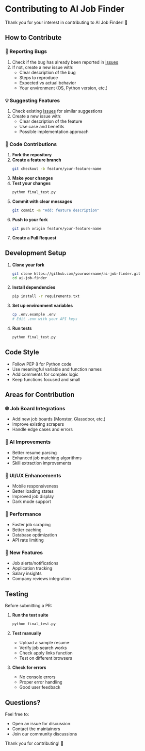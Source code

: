 # Contributing to AI Job Finder

Thank you for your interest in contributing to AI Job Finder! 🎉

## How to Contribute

### 🐛 Reporting Bugs

1. Check if the bug has already been reported in [Issues](https://github.com/yourusername/ai-job-finder/issues)
2. If not, create a new issue with:
   - Clear description of the bug
   - Steps to reproduce
   - Expected vs actual behavior
   - Your environment (OS, Python version, etc.)

### 💡 Suggesting Features

1. Check existing [Issues](https://github.com/yourusername/ai-job-finder/issues) for similar suggestions
2. Create a new issue with:
   - Clear description of the feature
   - Use case and benefits
   - Possible implementation approach

### 🔧 Code Contributions

1. **Fork the repository**
2. **Create a feature branch**
   ```bash
   git checkout -b feature/your-feature-name
   ```
3. **Make your changes**
4. **Test your changes**
   ```bash
   python final_test.py
   ```
5. **Commit with clear messages**
   ```bash
   git commit -m "Add: feature description"
   ```
6. **Push to your fork**
   ```bash
   git push origin feature/your-feature-name
   ```
7. **Create a Pull Request**

## Development Setup

1. **Clone your fork**
   ```bash
   git clone https://github.com/yourusername/ai-job-finder.git
   cd ai-job-finder
   ```

2. **Install dependencies**
   ```bash
   pip install -r requirements.txt
   ```

3. **Set up environment variables**
   ```bash
   cp .env.example .env
   # Edit .env with your API keys
   ```

4. **Run tests**
   ```bash
   python final_test.py
   ```

## Code Style

- Follow PEP 8 for Python code
- Use meaningful variable and function names
- Add comments for complex logic
- Keep functions focused and small

## Areas for Contribution

### 🌐 Job Board Integrations
- Add new job boards (Monster, Glassdoor, etc.)
- Improve existing scrapers
- Handle edge cases and errors

### 🤖 AI Improvements
- Better resume parsing
- Enhanced job matching algorithms
- Skill extraction improvements

### 🎨 UI/UX Enhancements
- Mobile responsiveness
- Better loading states
- Improved job display
- Dark mode support

### 🔧 Performance
- Faster job scraping
- Better caching
- Database optimization
- API rate limiting

### 📱 New Features
- Job alerts/notifications
- Application tracking
- Salary insights
- Company reviews integration

## Testing

Before submitting a PR:

1. **Run the test suite**
   ```bash
   python final_test.py
   ```

2. **Test manually**
   - Upload a sample resume
   - Verify job search works
   - Check apply links function
   - Test on different browsers

3. **Check for errors**
   - No console errors
   - Proper error handling
   - Good user feedback

## Questions?

Feel free to:
- Open an issue for discussion
- Contact the maintainers
- Join our community discussions

Thank you for contributing! 🚀